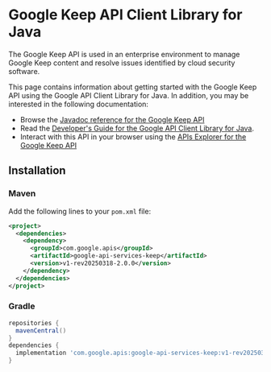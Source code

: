 # Google Keep API Client Library for Java

The Google Keep API is used in an enterprise environment to manage Google Keep content and resolve issues identified by cloud security software.

This page contains information about getting started with the Google Keep API
using the Google API Client Library for Java. In addition, you may be interested
in the following documentation:

* Browse the [Javadoc reference for the Google Keep API][javadoc]
* Read the [Developer's Guide for the Google API Client Library for Java][google-api-client].
* Interact with this API in your browser using the [APIs Explorer for the Google Keep API][api-explorer]

## Installation

### Maven

Add the following lines to your `pom.xml` file:

```xml
<project>
  <dependencies>
    <dependency>
      <groupId>com.google.apis</groupId>
      <artifactId>google-api-services-keep</artifactId>
      <version>v1-rev20250318-2.0.0</version>
    </dependency>
  </dependencies>
</project>
```

### Gradle

```gradle
repositories {
  mavenCentral()
}
dependencies {
  implementation 'com.google.apis:google-api-services-keep:v1-rev20250318-2.0.0'
}
```

[javadoc]: https://googleapis.dev/java/google-api-services-keep/latest/index.html
[google-api-client]: https://github.com/googleapis/google-api-java-client/
[api-explorer]: https://developers.google.com/apis-explorer/#p/keep/v1/
